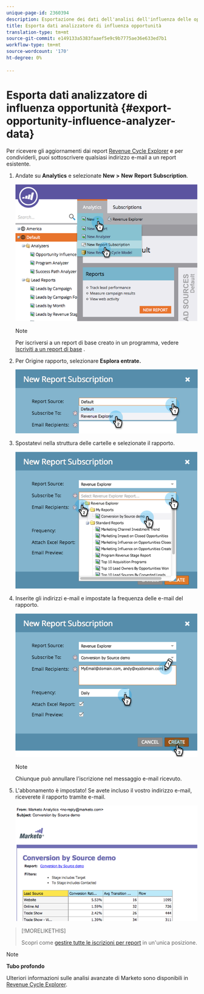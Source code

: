 ```yaml
---
unique-page-id: 2360394
description: Esportazione dei dati dell'analisi dell'influenza delle opportunità - Marketo Docs - Documentazione del prodotto
title: Esporta dati analizzatore di influenza opportunità
translation-type: tm+mt
source-git-commit: e149133a5383faaef5e9c9b7775ae36e633ed7b1
workflow-type: tm+mt
source-wordcount: '170'
ht-degree: 0%

---
```



# Esporta dati analizzatore di influenza opportunità {#export-opportunity-influence-analyzer-data}

Per ricevere gli aggiornamenti dai report [Revenue Cycle Explorer](http://docs.marketo.com/display/docs/revenue+cycle+analytics) e per condividerli, puoi sottoscrivere qualsiasi indirizzo e-mail a un report esistente.

1. Andate su **Analytics** e selezionate **New** **>** **New** **Report** **Subscription**.

   ![](assets/image2014-9-17-12-3a40-3a46.png)

   >[!NOTE]
   >
   >Per iscriversi a un report di base creato in un programma, vedere [Iscriviti a un report di base](../../../../product-docs/reporting/basic-reporting/report-subscriptions/subscribe-to-a-basic-report.md) .

1. Per Origine rapporto, selezionare **Esplora entrate.**

   ![](assets/image2014-9-17-12-3a42-3a15.png)

1. Spostatevi nella struttura delle cartelle e selezionate il rapporto.

   ![](assets/image2014-9-17-12-3a42-3a24.png)

1. Inserite gli indirizzi e-mail e impostate la frequenza delle e-mail del rapporto.

   ![](assets/image2014-9-17-12-3a42-3a29.png)

   >[!NOTE]
   >
   >Chiunque può annullare l’iscrizione nel messaggio e-mail ricevuto.

1. L&#39;abbonamento è impostato! Se avete incluso il vostro indirizzo e-mail, riceverete il rapporto tramite e-mail.

   ![](assets/image2014-9-17-12-3a42-3a53.png)

>[!MORELIKETHIS]
>
>Scopri come [gestire tutte le iscrizioni per report](../../../../product-docs/reporting/basic-reporting/report-subscriptions/manage-report-subscriptions.md) in un&#39;unica posizione.

>[!NOTE]
>
>**Tubo profondo**
>
>Ulteriori informazioni sulle analisi avanzate di Marketo sono disponibili in [Revenue Cycle Explorer](http://docs.marketo.com/display/docs/revenue+cycle+analytics).

